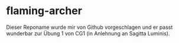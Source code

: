 flaming-archer
==============

Dieser Reponame wurde mir von Github vorgeschlagen und er passt wunderbar zur Übung 1 von CG1 (in Anlehnung an Sagitta Luminis).
